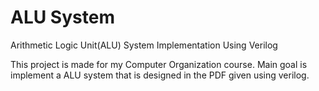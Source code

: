 # ALU System
Arithmetic Logic Unit(ALU) System Implementation Using Verilog

This project is made for my Computer Organization course. Main goal is implement a ALU system that is designed in the PDF given using verilog.
